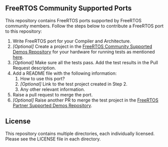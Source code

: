 ## FreeRTOS Community Supported Ports

This repository contains FreeRTOS ports supported by FreeRTOS community members.
Follow the steps below to contribute a FreeRTOS port to this repository:

1. Write FreeRTOS port for your Compiler and Architecture.
2. *[Optional]* Create a project in the [FreeRTOS Community Supported Demos Repository](https://github.com/FreeRTOS/FreeRTOS-Community-Supported-Demos/tree/main)
   for your hardware for running tests as mentioned [here](https://github.com/FreeRTOS/FreeRTOS/blob/main/FreeRTOS/Demo/ThirdParty/Template/README.md).
3. *[Optional]* Make sure all the tests pass. Add the test results in the Pull Request description.
4. Add a README file with the following information:
    1. How to use this port?
    2. *[Optional]* Link to the test project created in Step 2.
    3. Any other relevant information.
5. Raise a pull request to merge the port.
6. *[Optional]* Raise another PR to merge the test project in the [FreeRTOS Partner Supported Demos Repository](https://github.com/FreeRTOS/FreeRTOS-Partner-Supported-Demos/tree/main).

## License

This repository contains multiple directories, each individually licensed. Please see the LICENSE file in each directory.
